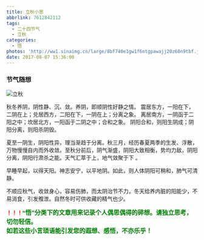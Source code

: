 ```yaml
---
title: 立秋小思
abbrlink: 7612842112
tags:
  - 二十四节气
  - 立秋
categories:
  - 悟
photos: 'http://ww1.sinaimg.cn/large/8bf740e1gw1f6ntgpawajj20z60n9tbf.jpg'
date: 2017-08-07 15:36:00
---
```

### 节气随想
![立秋](http://ww1.sinaimg.cn/large/8bf740e1gw1f6ntgpawajj20z60n9tbf.jpg)

秋冬养阴，阴性静、沉、敛。养阴，即顺阴性好静之情。
震居东方，一阳在下，二阴在上；兑居西方，二阳在下，一阴在上；分离之象。
离居南方，一阴函于二阳之中；坎居北方，一阳函于二阴之中；合和之象。
阴阳合和，则阳生阴成；阴阳分离，则阳杀阴毁。

夏至一阴生，阴阳性异，理当渐趋于分离。秋三月，经历春夏两季的生发、浮散，万物慢慢自内而外收敛。至秋分前后，阴气渐盛，阴阳大致相衡，势均力敌，阴阳分离，阴阳行肃杀之能。天气汇萃于上，地气敛聚于下 。

早睡早起，以得天阳。神志安宁，以平地阴。如此，则人体阴阳可稍和，肺气可清静。

不顺应秋气，收敛身心，容易伤肺，而太阴治节不力，冬天给养内脏的阳能少，不易消食，引发飧泄。自然冬时可供收藏的精气也少。


**<font color=red>！！！</font><font color=green face=微软雅黑 size=3>“悟”分类下的文章用来记录个人偶思偶得的碎想。请独立思考，切勿轻信。  
如若这些小言琐语能引发您的遐想、感悟，不亦乐乎！</font>**